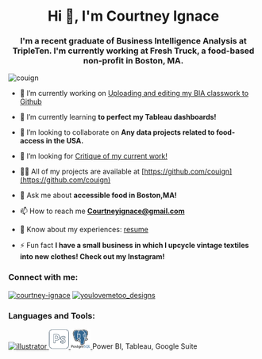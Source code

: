 <h1 align="center">Hi 👋, I'm Courtney Ignace</h1>
<h3 align="center">I'm a recent graduate of Business Intelligence Analysis at TripleTen. I'm currently working at Fresh Truck, a food-based non-profit in Boston, MA.</h3>

<p align="left"> <img src="https://komarev.com/ghpvc/?username=couign&label=Profile%20views&color=0e75b6&style=flat" alt="couign" /> </p>

- 🔭 I’m currently working on [Uploading and editing my BIA classwork to Github](https://github.com/couign/Data_Projects_TripleTen)

- 🌱 I’m currently learning **to perfect my Tableau dashboards!**

- 👯 I’m looking to collaborate on **Any data projects related to food-access in the USA.**

- 🤝 I’m looking for [Critique of my current work!](https://github.com/couign/Data_Projects_TripleTen)

- 👨‍💻 All of my projects are available at [https://github.com/couign](https://github.com/couign)

- 💬 Ask me about **accessible food in Boston,MA!**

- 📫 How to reach me **Courtneyignace@gmail.com**

- 📄 Know about my experiences: [resume](https://drive.google.com/file/d/1pmdfLKYZ8xjIcYB4DuvNbDWGSaCgD_A6/view?usp=sharing)

- ⚡ Fun fact **I have a small business in which I upcycle vintage textiles into new clothes! Check out my Instagram!**

<h3 align="left">Connect with me:</h3>
<p align="left">
<a href="https://linkedin.com/in/courtney-ignace" target="blank"><img align="center" src="https://raw.githubusercontent.com/rahuldkjain/github-profile-readme-generator/master/src/images/icons/Social/linked-in-alt.svg" alt="courtney-ignace" height="30" width="40" /></a>
<a href="https://instagram.com/youlovemetoo_designs" target="blank"><img align="center" src="https://raw.githubusercontent.com/rahuldkjain/github-profile-readme-generator/master/src/images/icons/Social/instagram.svg" alt="youlovemetoo_designs" height="30" width="40" /></a>
</p>

<h3 align="left">Languages and Tools:</h3>
<p align="left"> <a href="https://www.adobe.com/in/products/illustrator.html" target="_blank" rel="noreferrer"> <img src="https://www.vectorlogo.zone/logos/adobe_illustrator/adobe_illustrator-icon.svg" alt="illustrator" width="40" height="40"/> </a> <a href="https://www.photoshop.com/en" target="_blank" rel="noreferrer"> <img src="https://raw.githubusercontent.com/devicons/devicon/master/icons/photoshop/photoshop-line.svg" alt="photoshop" width="40" height="40"/> </a> <a href="https://www.postgresql.org" target="_blank" rel="noreferrer"> <img src="https://raw.githubusercontent.com/devicons/devicon/master/icons/postgresql/postgresql-original-wordmark.svg" alt="postgresql" width="40" height="40"/> </a> 
Power BI, Tableau, Google Suite</p>

